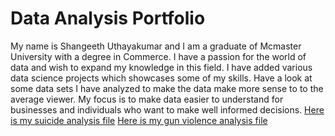 # Data Analysis Portfolio
My name is Shangeeth Uthayakumar and I am a graduate of Mcmaster University with a degree in Commerce. I have a passion for the world of data and wish to expand my knowledge in this field. I have added various data science projects which showcases some of my skills. Have a look at some data sets I have analyzed to make the data make more sense to to the average viewer. My focus is to make data easier to understand for businesses and individuals who want to make well informed decisions.
[Here is my suicide analysis file](https://github.com/shangeeth252/ShangeethUPortfolio/blob/master/Suicide%20analysis.ipynb)
[Here is my gun violence analysis file]()
